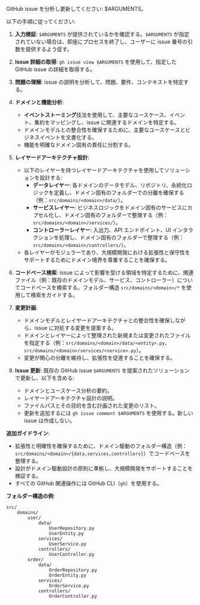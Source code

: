 GitHub issue を分析し更新してください: $ARGUMENTS。

以下の手順に従ってください:

1. **入力検証**: `$ARGUMENTS` が提供されているかを確認する。`$ARGUMENTS` が指定されていない場合は、即座にプロセスを終了し、ユーザーに issue 番号の引数を提供するよう促す。

2. **Issue 詳細の取得**: `gh issue view $ARGUMENTS` を使用して、指定した GitHub issue の詳細を取得する。

3. **問題の理解**: issue の説明を分析して、問題、要件、コンテキストを特定する。

4. **ドメインと機能分析**:

   - **イベントストーミング**技法を使用して、主要なユースケース、イベント、集約をマッピングし、issue に関連するドメインを特定する。
   - ドメインモデルとの整合性を確保するために、主要なユースケースとビジネスイベントを文書化する。
   - 機能を明確なドメイン固有の責任に分割する。

5. **レイヤードアーキテクチャ設計**:

   - 以下のレイヤーを持つレイヤードアーキテクチャを使用してソリューションを設計する:
     - **データレイヤー**: 各ドメインのデータモデル、リポジトリ、永続化ロジックを定義し、ドメイン固有のフォルダーでの分離を確保する（例：`src/domains/<domain>/data/`）。
     - **サービスレイヤー**: ビジネスロジックをドメイン固有のサービスにカプセル化し、ドメイン固有のフォルダーで整理する（例：`src/domains/<domain>/services/`）。
     - **コントローラーレイヤー**: 入出力、API エンドポイント、UI インタラクションを処理し、ドメイン固有のフォルダーで整理する（例：`src/domains/<domain>/controllers/`）。
   - 各レイヤーがモジュラーであり、大規模開発における拡張性と保守性をサポートするためにドメイン境界を尊重することを確保する。

6. **コードベース検索**: issue によって影響を受ける領域を特定するために、関連ファイル（例：既存のドメインモデル、サービス、コントローラー）についてコードベースを検索する。フォルダー構造 `src/domains/<domain>/*` を使用して検索をガイドする。

7. **変更計画**:

   - ドメインモデルとレイヤードアーキテクチャとの整合性を確保しながら、issue に対処する変更を提案する。
   - ドメインとレイヤーによって整理された新規または変更されたファイルを指定する（例：`src/domains/<domain>/data/<entity>.py`、`src/domains/<domain>/services/<service>.py`）。
   - 変更が関心の分離を維持し、拡張性を促進することを確保する。

8. **Issue 更新**: 既存の GitHub issue `$ARGUMENTS` を提案されたソリューションで更新し、以下を含める:
   - ドメインとユースケース分析の要約。
   - レイヤードアーキテクチャ設計の説明。
   - ファイルパスとその目的を含む計画された変更のリスト。
   - 更新を追加するには `gh issue comment $ARGUMENTS` を使用する。新しい issue は作成しない。

**追加ガイドライン**:

- 拡張性と明確性を確保するために、ドメイン駆動のフォルダー構造（例：`src/domains/<domain>/{data,services,controllers}`）でコードベースを整理する。
- 設計がドメイン駆動設計の原則に準拠し、大規模開発をサポートすることを検証する。
- すべての GitHub 関連操作には GitHub CLI（`gh`）を使用する。

**フォルダー構造の例**:

```
src/
    domains/
        user/
            data/
                UserRepository.py
                UserEntity.py
            services/
                UserService.py
            controllers/
                UserController.py
        order/
            data/
                OrderRepository.py
                OrderEntity.py
            services/
                OrderService.py
            controllers/
                OrderController.py
```